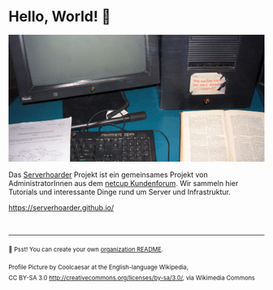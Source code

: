 # Hello, World! 🚀

![The first Webserver](https://github.com/serverhoarder/.github/raw/main/profile/First_Web_Server-snip.jpg)

Das [Serverhoarder](https://github.com/serverhoarder/serverhoarder.github.io) Projekt ist ein gemeinsames
Projekt von AdministratorInnen aus dem [netcup Kundenforum](https://forum.netcup.de/). Wir sammeln hier
Tutorials und interessante Dinge rund um Server und Infrastruktur.

https://serverhoarder.github.io/

&nbsp;

---

<sub>🤫 Psst! You can create your own [organization README](https://docs.github.com/en/organizations/collaborating-with-groups-in-organizations/customizing-your-organizations-profile).</sub>

<sub>Profile Picture by Coolcaesar at the English-language Wikipedia,<br>
CC BY-SA 3.0 <http://creativecommons.org/licenses/by-sa/3.0/>, via Wikimedia Commons</sub>
